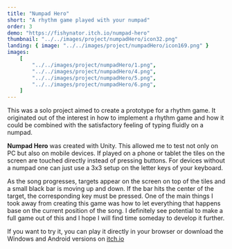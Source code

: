 ```yaml
---
title: "Numpad Hero"
short: "A rhythm game played with your numpad"
order: 3
demo: "https://fishynator.itch.io/numpad-hero"
thumbnail: "../../images/project/numpadHero/icon32.png"
landing: { image: "../../images/project/numpadHero/icon169.png" }
images:
    [
        "../../images/project/numpadHero/1.png",
        "../../images/project/numpadHero/4.png",
        "../../images/project/numpadHero/5.png",
        "../../images/project/numpadHero/6.png",
    ]
---
```


This was a solo project aimed to create a prototype for a rhythm game. It originated out of the interest in how to implement a rhythm game and how it could be combined with the satisfactory feeling of typing fluidly on a numpad.

**Numpad Hero** was created with Unity. This allowed me to test not only on PC but also on mobile devices. If played on a phone or tablet the tiles on the screen are touched directly instead of pressing buttons. For devices without a numpad one can just use a 3x3 setup on the letter keys of your keyboard. 

As the song progresses, targets appear on the screen on top of the tiles and a small black bar is moving up and down. If the bar hits the center of the target, the corresponding key must be pressed. One of the main things I took away from creating this game was how to let everything that happens base on the current position of the song. I definitely see potential to make a full game out of this and I hope I will find time someday to develop it further. 

If you want to try it, you can play it directly in your browser or download the Windows and Android versions on [itch.io](https://fishynator.itch.io/numpad-hero)